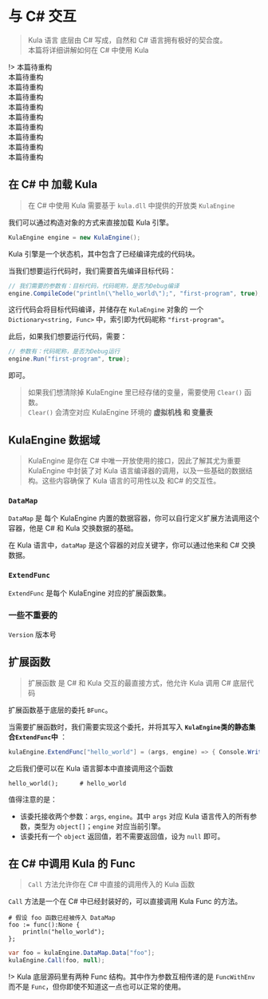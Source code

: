 # 与 C# 交互
> Kula 语言 底层由 C# 写成，自然和 C# 语言拥有极好的契合度。    
> 本篇将详细讲解如何在 C# 中使用 Kula

!> 本篇待重构  
本篇待重构  
本篇待重构  
本篇待重构  
本篇待重构  
本篇待重构  
本篇待重构  
本篇待重构  
本篇待重构  
本篇待重构  

## 在 C# 中 加载 Kula
> 在 C# 中使用 Kula 需要基于 `kula.dll` 中提供的开放类 `KulaEngine`

我们可以通过构造对象的方式来直接加载 Kula 引擎。
```csharp
KulaEngine engine = new KulaEngine();
```

Kula 引擎是一个状态机，其中包含了已经编译完成的代码块。

当我们想要运行代码时，我们需要首先编译目标代码：
```csharp
// 我们需要的参数有：目标代码，代码昵称，是否为Debug编译
engine.CompileCode("println(\"hello_world\");", "first-program", true);
```

这行代码会将目标代码编译，并储存在 `KulaEngine` 对象的 一个 `Dictionary<string, Func>` 中，索引即为代码昵称 `"first-program"`。

此后，如果我们想要运行代码，需要：
```csharp
// 参数有：代码昵称，是否为Debug运行
engine.Run("first-program", true);
```
即可。

> 如果我们想清除掉 KulaEngine 里已经存储的变量，需要使用 `Clear()` 函数。     
> `Clear()` 会清空对应 KulaEngine 环境的 **虚拟机栈 和 变量表**


## KulaEngine 数据域
> KulaEngine 是你在 C# 中唯一开放使用的接口，因此了解其尤为重要   
> KulaEngine 中封装了对 Kula 语言编译器的调用，以及一些基础的数据结构。这些内容确保了 Kula 语言的可用性以及 和C# 的交互性。

### `DataMap`
`DataMap` 是 每个 KulaEngine 内置的数据容器，你可以自行定义扩展方法调用这个容器，他是 C# 和 Kula 交换数据的基础。

在 Kula 语言中，`dataMap` 是这个容器的对应关键字，你可以通过他来和 C# 交换数据。

### `ExtendFunc`
`ExtendFunc` 是每个 KulaEngine 对应的扩展函数集。

### 一些不重要的
`Version` 版本号

## 扩展函数
> 扩展函数 是 C# 和 Kula 交互的最直接方式，他允许 Kula 调用 C# 底层代码

扩展函数基于底层的委托 `BFunc`。

当需要扩展函数时，我们需要实现这个委托，并将其写入 **`KulaEngine`类的静态集合`ExtendFunc`中** ：
```csharp
kulaEngine.ExtendFunc["hello_world"] = (args, engine) => { Console.WriteLine("hello_world"); return null; };
```

之后我们便可以在 Kula 语言脚本中直接调用这个函数
```kula
hello_world();      # hello_world
```

值得注意的是：
+ 该委托接收两个参数：`args`, `engine`。其中 `args` 对应 Kula 语言传入的所有参数，类型为 `object[]`；`engine` 对应当前引擎。
+ 该委托有一个 `object` 返回值，若不需要返回值，设为 `null` 即可。

## 在 C# 中调用 Kula 的 Func
> `Call` 方法允许你在 C# 中直接的调用传入的 Kula 函数

`Call` 方法是一个在 C# 中已经封装好的，可以直接调用 Kula Func 的方法。

```kula
# 假设 foo 函数已经被传入 DataMap
foo := func():None {
    println("hello_world");
};
```
```csharp
var foo = kulaEngine.DataMap.Data["foo"];
kulaEngine.Call(foo, null);
```

!> Kula 底层源码里有两种 Func 结构。其中作为参数互相传递的是 `FuncWithEnv` 而不是 `Func`，但你即使不知道这一点也可以正常的使用。